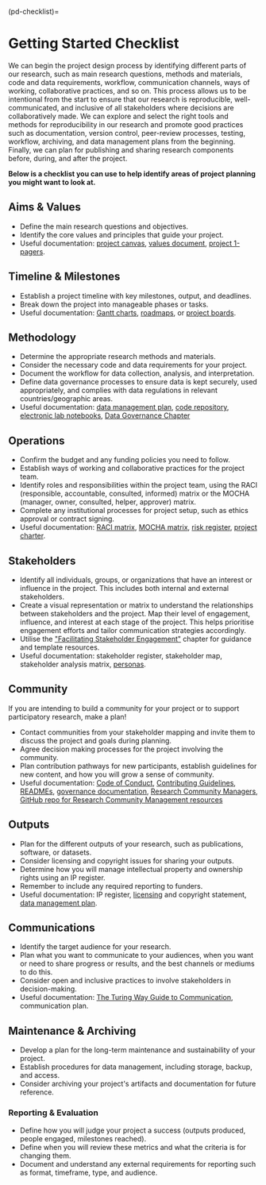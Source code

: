 (pd-checklist)=
# Getting Started Checklist 

We can begin the project design process by identifying different parts of our research, such as main research questions, methods and materials, code and data requirements, workflow, communication channels, ways of working, collaborative practices, and so on. 
This process allows us to be intentional from the start to ensure that our research is reproducible, well-communicated, and inclusive of all stakeholders where decisions are collaboratively made. 
We can explore and select the right tools and methods for reproducibility in our research and promote good practices such as documentation, version control, peer-review processes, testing, workflow, archiving, and data management plans from the beginning. 
Finally, we can plan for publishing and sharing research components before, during, and after the project. 

**Below is a checklist you can use to help identify areas of project planning you might want to look at.**

## Aims & Values 
* Define the main research questions and objectives.
* Identify the core values and principles that guide your project.
* Useful documentation: [project canvas](https://canvanizer.com/new/project-canvas), [values document](https://rebelsguidetopm.com/what-are-your-project-values/), [project 1-pagers](https://www.smartsheet.com/content/project-report-templates).

## Timeline & Milestones 
* Establish a project timeline with key milestones, output, and deadlines.
* Break down the project into manageable phases or tasks.
* Useful documentation: [Gantt charts](https://clickup.com/blog/gantt-chart-project-templates/), [roadmaps](https://www.smartsheet.com/free-product-roadmap-templates-smartsheet), or [project boards](https://teamhood.com/project-management/project-board/).

## Methodology
* Determine the appropriate research methods and materials.
* Consider the necessary code and data requirements for your project.
* Document the workflow for data collection, analysis, and interpretation.
* Define data governance processes to ensure data is kept securely, used appropriately, and complies with data regulations in relevant countries/geographic areas. 
* Useful documentation: [data management plan](rr-rdm-dmp), [code repository](pd-project-repo), [electronic lab notebooks](rr-open-notebooks), [Data Governance Chapter](pd-dg)

## Operations 
* Confirm the budget and any funding policies you need to follow.
* Establish ways of working and collaborative practices for the project team.
* Identify roles and responsibilities within the project team, using the RACI (responsible, accountable, consulted, informed) matrix or the MOCHA (manager, owner, consulted, helper, approver) matrix.
* Complete any institutional processes for project setup, such as ethics approval or contract signing.
* Useful documentation: [RACI matrix](https://project-management.com/understanding-responsibility-assignment-matrix-raci-matrix/), [MOCHA matrix](https://www.managementcenter.org/resources/assigning-responsibilities/#main), [risk register](https://asana.com/resources/risk-register), [project charter](https://www.projectmanager.com/blog/project-charter).

## Stakeholders
* Identify all individuals, groups, or organizations that have an interest or influence in the project. This includes both internal and external stakeholders.
* Create a visual representation or matrix to understand the relationships between stakeholders and the project. Map their level of engagement, influence, and interest at each stage of the project. This helps prioritise engagement efforts and tailor communication strategies accordingly.
* Utilise the ["Facilitating Stakeholder Engagement"](cl-stakeholder-engagement) chapter for guidance and template resources.
* Useful documentation: stakeholder register, stakeholder map, stakeholder analysis matrix, [personas](pd-persona).

## Community
If you are intending to build a community for your project or to support participatory research, make a plan!
* Contact communities from your stakeholder mapping and invite them to discuss the project and goals during planning.
* Agree decision making processes for the project involving the community.
* Plan contribution pathways for new participants, establish guidelines for new content, and how you will grow a sense of community.
* Useful documentation: [Code of Conduct](ch-coc), [Contributing Guidelines](cl), [READMEs](https://book.the-turing-way.org/collaboration/github-novice/github-novice-firststeps.html?highlight=readmes), [governance documentation](er-ethics-open-source-governance), [Research Community Managers](cl-infrastructure-community-managers), [GitHub repo for Research Community Management resources](https://github.com/alan-turing-institute/open-research-community-management)

## Outputs 
* Plan for the different outputs of your research, such as publications, software, or datasets.
* Consider licensing and copyright issues for sharing your outputs.
* Determine how you will manage intellectual property and ownership rights using an IP register.
* Remember to include any required reporting to funders.
* Useful documentation: IP register, [licensing](rr-licensing) and copyright statement, [data management plan](rr-rdm-dmp).

## Communications 
* Identify the target audience for your research.
* Plan what you want to communicate to your audiences, when you want or need to share progress or results, and the best channels or mediums to do this.
* Consider open and inclusive practices to involve stakeholders in decision-making.
* Useful documentation: [The Turing Way Guide to Communication](cm-comms-overview), communication plan.

## Maintenance & Archiving 
* Develop a plan for the long-term maintenance and sustainability of your project.
* Establish procedures for data management, including storage, backup, and access.
* Consider archiving your project's artifacts and documentation for future reference.

### Reporting & Evaluation
* Define how you will judge your project a success (outputs produced, people engaged, milestones reached).
* Define when you will review these metrics and what the criteria is for changing them. 
* Document and understand any external requirements for reporting such as format, timeframe, type, and audience. 
